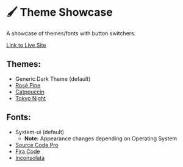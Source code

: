 # 🖌️ Theme Showcase
A showcase of themes/fonts with button switchers.

[Link to Live Site](https://gesty.dev/theme-showcase)

## Themes:
- Generic Dark Theme (default)
- [Rosé Pine](https://rosepinetheme.com/)
- [Catppuccin](https://github.com/catppuccin/catppuccin)
- [Tokyo Night](https://github.com/folke/tokyonight.nvim)

## Fonts:
- System-ui (default) 
  - **Note:** Appearance changes depending on Operating System
- [Source Code Pro](https://fonts.google.com/specimen/Source+Code+Pro)
- [Fira Code](https://fonts.google.com/specimen/Fira+Code)
- [Inconsolata](https://fonts.google.com/specimen/Inconsolata)
